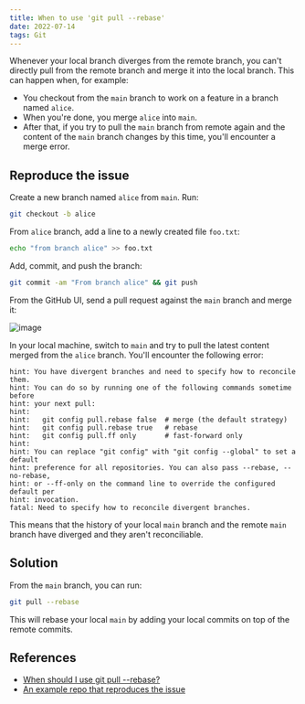 ```yaml
---
title: When to use 'git pull --rebase'
date: 2022-07-14
tags: Git
---
```


Whenever your local branch diverges from the remote branch, you can't directly pull from
the remote branch and merge it into the local branch. This can happen when, for example:

* You checkout from the `main` branch to work on a feature in a branch named `alice`.
* When you're done, you merge `alice` into `main`.
* After that, if you try to pull the `main` branch from remote again and the content of
the `main` branch changes by this time, you'll encounter a merge error.

## Reproduce the issue

Create a new branch named `alice` from `main`. Run:
```bash
git checkout -b alice
```

From `alice` branch, add a line to a newly created file `foo.txt`:
```bash
echo "from branch alice" >> foo.txt
```

Add, commit, and push the branch:
```bash
git commit -am "From branch alice" && git push
```

From the GitHub UI, send a pull request against the `main` branch and merge it:

![image](https://user-images.githubusercontent.com/30027932/178817072-12e6bb10-6ab7-4b30-8b05-74ca0791da55.png)

In your local machine, switch to `main` and try to pull the latest content merged from
the `alice` branch. You'll encounter the following error:

```
hint: You have divergent branches and need to specify how to reconcile them.
hint: You can do so by running one of the following commands sometime before
hint: your next pull:
hint:
hint:   git config pull.rebase false  # merge (the default strategy)
hint:   git config pull.rebase true   # rebase
hint:   git config pull.ff only       # fast-forward only
hint:
hint: You can replace "git config" with "git config --global" to set a default
hint: preference for all repositories. You can also pass --rebase, --no-rebase,
hint: or --ff-only on the command line to override the configured default per
hint: invocation.
fatal: Need to specify how to reconcile divergent branches.
```
This means that the history of your local `main` branch and the remote `main` branch have diverged and they aren't reconciliable.

## Solution

From the `main` branch, you can run:

```bash
git pull --rebase
```

This will rebase your local `main` by adding your local commits on top of the remote
commits.

## References

* [When should I use git pull --rebase?](https://stackoverflow.com/questions/2472254/when-should-i-use-git-pull-rebase)
* [An example repo that reproduces the issue](https://github.com/rednafi/_pull-rebase)
